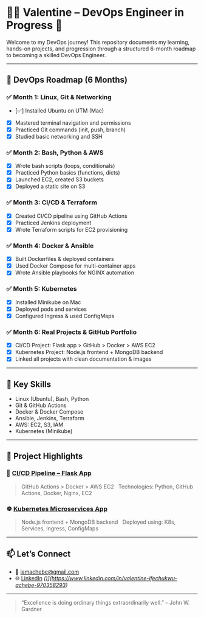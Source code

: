 # 👨‍💻 Valentine – DevOps Engineer in Progress 🚀

Welcome to my DevOps journey! This repository documents my learning, hands-on projects, and progression through a structured 6-month roadmap to becoming a skilled DevOps Engineer.

---

## 📅 DevOps Roadmap (6 Months)

### ✅ Month 1: Linux, Git & Networking
- [✅] Installed Ubuntu on UTM (Mac)
- [x] Mastered terminal navigation and permissions
- [x] Practiced Git commands (init, push, branch)
- [x] Studied basic networking and SSH

### ✅ Month 2: Bash, Python & AWS
- [x] Wrote bash scripts (loops, conditionals)
- [x] Practiced Python basics (functions, dicts)
- [x] Launched EC2, created S3 buckets
- [x] Deployed a static site on S3

### ✅ Month 3: CI/CD & Terraform
- [x] Created CI/CD pipeline using GitHub Actions
- [x] Practiced Jenkins deployment
- [x] Wrote Terraform scripts for EC2 provisioning

### ✅ Month 4: Docker & Ansible
- [x] Built Dockerfiles & deployed containers
- [x] Used Docker Compose for multi-container apps
- [x] Wrote Ansible playbooks for NGINX automation

### ✅ Month 5: Kubernetes
- [x] Installed Minikube on Mac
- [x] Deployed pods and services
- [x] Configured Ingress & used ConfigMaps

### ✅ Month 6: Real Projects & GitHub Portfolio
- [x] CI/CD Project: Flask app > GitHub > Docker > AWS EC2
- [x] Kubernetes Project: Node.js frontend + MongoDB backend
- [x] Linked all projects with clean documentation & images

---

## 🧠 Key Skills
- Linux (Ubuntu), Bash, Python
- Git & GitHub Actions
- Docker & Docker Compose
- Ansible, Jenkins, Terraform
- AWS: EC2, S3, IAM
- Kubernetes (Minikube)

---

## 📁 Project Highlights

### 🚀 [CI/CD Pipeline – Flask App](#)
> GitHub Actions > Docker > AWS EC2  
> Technologies: Python, GitHub Actions, Docker, Nginx, EC2

### ☸️ [Kubernetes Microservices App](#)
> Node.js frontend + MongoDB backend  
> Deployed using: K8s, Services, Ingress, ConfigMaps

---

## 📫 Let’s Connect
- 📧 iamachebe@gmail.com
- 🌐 [LinkedIn](https://linkedin.com/in/yourusername) *([)]([)](https://www.linkedin.com/in/valentine-ifechukwu-achebe-970358293)*

---

> “Excellence is doing ordinary things extraordinarily well.” – John W. Gardner
